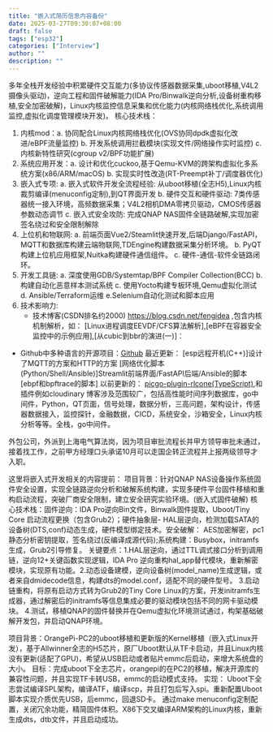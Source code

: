 ```yaml
---
title: "嵌入式简历信息内容备份"
date: 2025-03-27T09:30:07+08:00
draft: false
tags: ["esp32"]
categories: ["Interview"]
author: ""
description: ""
--- 
```


多年全栈开发经验中积累硬件交互能力(多协议传感器数据采集,uboot移植,V4L2摄像头驱动)，逆向工程和固件破解能力(IDA Pro/Binwalk逆向分析,设备树重构移植,安全加密破解)，Linux内核监控信息采集和优化能力(内核网络栈优化,系统调用监控,虚拟化调度管理模块开发)。
核心技术栈：
1. 内核mod：a. 协同配合Linux内核网络栈优化(OVS协同dpdk虚拟化改进/eBPF流量监控) b. 开发系统调用拦截模块(实现文件/网络操作实时监控) c. 内核新特性研究(cgroup v2/BPF功能扩展)
2. 系统应用开发：a. 设计和优化cuckoo,基于Qemu-KVM的跨架构虚拟化多系统方案(x86/ARM/macOS)  b. 实现实时性改造(RT-Preempt补丁/调度器优化)
3. 嵌入式专项: a. 嵌入式软件开发全流程经验: 从uboot移植(全志H5),Linux内核裁剪编译(menuconfig定制),到QT界面开发  b. 硬件交互和硬件驱动: 7类传感器统一接入环境，高频数据采集；V4L2相机DMA零拷贝驱动，CMOS传感器参数动态调节  c. 嵌入式安全攻防: 完成QNAP NAS固件全链路破解,实现加密签名绕过和安全限制解除
4. 上位机和物联网:  a. 前端页面Vue2/Steamlit快速开发,后端Django/FastAPI，MQTT和数据库构建云端物联网,TDEngine构建数据采集分析环境。 b. PyQT构建上位机应用框架,Nuitka构建硬件通信组件。 c. 硬件-通信-软件全链路闭环。
4. 开发工具链:   a. 深度使用GDB/Systemtap/BPF Compiler Collection(BCC)   b. 构建自动化恶意样本测试系统   c. 使用Yocto构建专板环境,Qemu虚拟化测试  d. Ansible/Terraform运维   e.Selenium自动化测试和脚本应用	
5. 技术影响力:
	- 技术博客(CSDN排名约2000) https://blog.csdn.net/fengidea ,包含内核机制解析，如： [Linux进程调度EEVDF/CFS算法解析],[eBPF在容器安全监控中的示例应用],[从cubic到bbr的演进(一)]：
- Github中多种语言的开源项目：[Github](https://github.com/yabostone) 
最近更新： [esp远程开机(C++)]设计了MQTT的方案和HTTP的方案
[网络优化脚本(Python/Shell/Ansible)]Streamlit前端界面/FastAPI后端/Ansible的脚本  [ebpf和bpftrace的脚本]
以前更新的： [picgo-plugin-rlcone(TypeScript)](),和插件例如cloudinary
博客涉及范围较广，包括高性能时间序列数据库，go中间件，Python，QT页面，信号处理，数据分析，三高问题，架构设计，传感器数据接入，监控探针，金融数据，CICD，系统安全，沙箱安全，Linux内核分析等等。全栈，go中间件。


外包公司，外派到上海电气算法岗，因为项目审批流程长并甲方领导审批未通过，接着找工作，之前甲方经理口头承诺10月可以走国企转正流程并上报两级领导才入职。

这里将嵌入式开发相关的内容提前：
项目背景：针对QNAP NAS设备操作系统固件安全设置，实现全链路逆向分析和破解系统构建，实现多硬件平台固件移植和重构启动流程，突破厂商安全限制，建立安全研究实验环境。(嵌入式固件破解)
核心技术栈：固件逆向：IDA Pro逆向Bin文件，Binwalk固件提取，Uboot/Tiny Core 启动流程更换（包含Grub2）；硬件抽象层- HAL层逆向，检测加载SATA的设备树(DTS,conf)动态生成，硬件模型绑定技术。安全破解： AES加密解密，pc1静态分析密钥提取，签名绕过(反编译成源代码);系统构建：Busybox，initramfs生成，Grub2引导修复。
关键要点：1.HAL层逆向，通过TTL调式接口分析到调用链，逆向12+关键函数实现逻辑，IDA Pro 逆向重构hal_app替代模块，重新解密模块，实现原有功能。2.动态设备建模，逆向设备树(model_name)生成逻辑，或者来自dmidecode信息，构建dts的model.conf，适配不同的硬件型号。
3.启动链重构，将原有启动方式转为Grub2的Tiny Core Linux的方案，开发initramfs生成器，通过解密后的initramfs等信息集成必要的驱动模块包括不同的网卡驱动模块。
4.测试，移植QNAP的固件替换并在Qemu虚拟化环境测试通过，构架基础破解开发包，并启动QNAP环境。

项目背景：OrangePi-PC2的uboot移植和更新版的Kernel移植（嵌入式Linux开发），基于Allwinner全志的H5芯片，原厂Uboot默认从TF卡启动，并且Linux内核没有更新(适配了GPU)，希望从USB启动或者贴片emmc后启动，来增大系统盘的大小。
目标：完成uboot下全志芯片，orangepi的在PC2的移植，解决开源库的兼容性问题，并且实现TF卡转USB，emmc的启动模式支持。
实现： Uboot下全志尝试编译SPL架构，编译ATF，编译scp，并且打包后写入spi。重新配置Uboot脚本实现介质优先USB，后emmc，回退SD卡。
通过make menuconfig定制配置，关闭冗余功能，精简固件体积。X86下交叉编译ARM架构的Linux内核，重新生成dts，dtb文件，并且启动成功。
